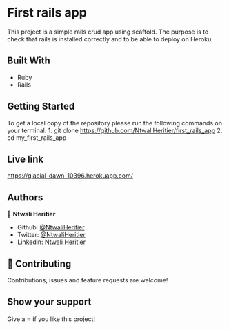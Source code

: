 # First rails app

This project is a simple rails crud app using scaffold. The purpose is to check that rails is installed correctly and to be able to deploy on Heroku.

## Built With
-   Ruby
-   Rails

## Getting Started

To get a local copy of the repository please run the following commands on your terminal:
    1. git clone https://github.com/NtwaliHeritier/first_rails_app
    2. cd my_first_rails_app
    
## Live link

https://glacial-dawn-10396.herokuapp.com/

## Authors
👤  **Ntwali Heritier**

- Github: [@NtwaliHeritier](https://github.com/NtwaliHeritier)
- Twitter: [@NtwaliHeritier](https://twitter.com/NtwaliHeritier)
- Linkedin: [Ntwali Heritier](https://linkedin.com/in/ntwali-heritier-9950001a2)

## 🤝 Contributing

Contributions, issues and feature requests are welcome!

## Show your support

Give a ⭐️ if you like this project!

